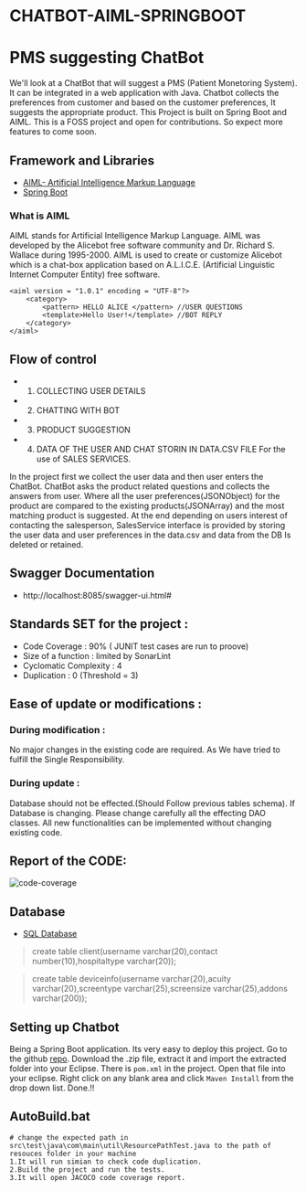 # CHATBOT-AIML-SPRINGBOOT
# PMS suggesting ChatBot

We'll look at a ChatBot that will suggest a PMS (Patient Monetoring System). It can be integrated in a web application with Java. Chatbot collects the preferences from customer and based on the customer preferences, It suggests the appropriate product. This Project is built on Spring Boot and AIML. This is a FOSS project and open for contributions. So expect more features to come soon.

## Framework and Libraries
- [AIML- Artificial Intelligence Markup Language](http://www.aiml.foundation/doc.html)
- [Spring Boot](https://spring.io/projects/spring-boot)

### What is AIML
AIML stands for Artificial Intelligence Markup Language. AIML was developed by the Alicebot free software community and Dr. Richard S. Wallace during 1995-2000. AIML is used to create or customize Alicebot which is a chat-box application based on A.L.I.C.E. (Artificial Linguistic Internet Computer Entity) free software.

    <aiml version = "1.0.1" encoding = "UTF-8"?> 
        <category> 
            <pattern> HELLO ALICE </pattern> //USER QUESTIONS
            <template>Hello User!</template> //BOT REPLY
        </category>
    </aiml>
    
## Flow of control

* 1. COLLECTING USER DETAILS
* 2. CHATTING WITH BOT
* 3. PRODUCT SUGGESTION
* 4. DATA OF THE USER AND CHAT STORIN IN DATA.CSV FILE For the use of SALES SERVICES.

In the project first we collect the user data and then user enters the ChatBot. ChatBot asks the product related questions and collects the answers from user. Where all the user preferences(JSONObject) for the product are compared to the existing products(JSONArray) and the most matching product is suggested. At the end depending on users interest of contacting the salesperson, SalesService interface is provided by storing the user data and user preferences in the data.csv and data from the DB Is deleted or retained.

## Swagger Documentation
* http://localhost:8085/swagger-ui.html#
## Standards SET for the project :

* Code Coverage : 90% ( JUNIT test cases are run to proove)
* Size of a function : limited by SonarLint
* Cyclomatic Complexity : 4
* Duplication : 0 (Threshold = 3)

## Ease of update or modifications :

### During modification : 
No major changes in the existing code are required. As We have tried to fulfill the Single Responsibility. 


### During update : 
Database should not be effected.(Should Follow previous tables schema). If Database is changing. Please change carefully all the effecting DAO classes. All new functionalities can be implemented without changing existing code.

## Report of the CODE:

![code-coverage](https://user-images.githubusercontent.com/33144278/64506788-777d5100-d2f6-11e9-810a-c0e06674fb07.PNG)


## Database
- [SQL Database](https://www.mysql.com/)

> create table client(username varchar(20),contact number(10),hospitaltype varchar(20));

> create table deviceinfo(username varchar(20),acuity varchar(20),screentype varchar(25),screensize varchar(25),addons varchar(200));


Setting up Chatbot
-----------------------------

Being a Spring Boot application. Its very easy to deploy this project. Go to the github [repo](https://github.com/vijaykumar1710/CHATBOT-AIML-SPRINGBOOT).
Download the .zip file, extract it and import the extracted folder into your Eclipse. There is `pom.xml` in the project. Open that file into your eclipse. Right click on any blank area and click `Maven Install` from the drop down list. Done.!!

## AutoBuild.bat
    # change the expected path in src\test\java\com\main\util\ResourcePathTest.java to the path of resouces folder in your machine
    1.It will run simian to check code duplication.
    2.Build the project and run the tests.
    3.It will open JACOCO code coverage report.
